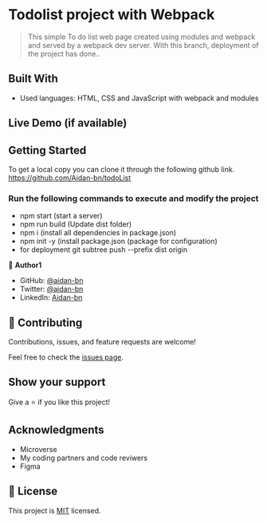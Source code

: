 # Todolist project with Webpack

> This simple To do list web page created using modules and webpack and served by a webpack dev server. 
> With this branch, deployment of the project has done..


## Built With

- Used languages: HTML, CSS and JavaScript with webpack and modules

## Live Demo (if available)


## Getting Started

To get a local copy you can clone it through the following github link.
https://github.com/Aidan-bn/todoList

 ### Run the following commands to execute and modify the project
 - npm start (start a server)
 - npm run build (Update dist folder)
 - npm i (install all dependencies in package.json)
 - npm init -y (install package.json (package for configuration)
 - for deployment git subtree push --prefix dist origin <NAMEOFBRANCH>

👤 **Author1**

- GitHub: [@aidan-bn](https://github.com/aidan-bn)
- Twitter: [@aidan-bn](https://twitter.com/aidan-bn)
- LinkedIn: [Aidan-bn](https://linkedin.com/in/aidan-bn)

## 🤝 Contributing

Contributions, issues, and feature requests are welcome!

Feel free to check the [issues page](../../issues/).

## Show your support

Give a ⭐️ if you like this project!

## Acknowledgments
- Microverse
- My coding partners and code reviwers
- Figma

## 📝 License

This project is [MIT](./MIT.md) licensed.
